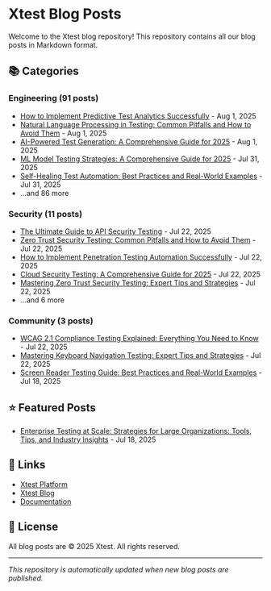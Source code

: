 # Xtest Blog Posts

Welcome to the Xtest blog repository! This repository contains all our blog posts in Markdown format.

## 📚 Categories

### Engineering (91 posts)

- [How to Implement Predictive Test Analytics Successfully](posts/2025/2025-08-01-how-to-implement-predictive-test-analytics-successfully.md) - Aug 1, 2025
- [Natural Language Processing in Testing: Common Pitfalls and How to Avoid Them](posts/2025/2025-08-01-natural-language-processing-in-testing-common-pitfalls-and-how-to-avoid-them.md) - Aug 1, 2025
- [AI-Powered Test Generation: A Comprehensive Guide for 2025](posts/2025/2025-08-01-ai-powered-test-generation-a-comprehensive-guide-for-2025.md) - Aug 1, 2025
- [ML Model Testing Strategies: A Comprehensive Guide for 2025](posts/2025/2025-07-31-ml-model-testing-strategies-a-comprehensive-guide-for-2025.md) - Jul 31, 2025
- [Self-Healing Test Automation: Best Practices and Real-World Examples](posts/2025/2025-07-31-self-healing-test-automation-best-practices-and-real-world-examples.md) - Jul 31, 2025
- ...and 86 more

### Security (11 posts)

- [The Ultimate Guide to API Security Testing](posts/2025/2025-07-22-the-ultimate-guide-to-api-security-testing.md) - Jul 22, 2025
- [Zero Trust Security Testing: Common Pitfalls and How to Avoid Them](posts/2025/2025-07-22-zero-trust-security-testing-common-pitfalls-and-how-to-avoid-them.md) - Jul 22, 2025
- [How to Implement Penetration Testing Automation Successfully](posts/2025/2025-07-22-how-to-implement-penetration-testing-automation-successfully.md) - Jul 22, 2025
- [Cloud Security Testing: A Comprehensive Guide for 2025](posts/2025/2025-07-22-cloud-security-testing-a-comprehensive-guide-for-2025.md) - Jul 22, 2025
- [Mastering Zero Trust Security Testing: Expert Tips and Strategies](posts/2025/2025-07-22-mastering-zero-trust-security-testing-expert-tips-and-strategies.md) - Jul 22, 2025
- ...and 6 more

### Community (3 posts)

- [WCAG 2.1 Compliance Testing Explained: Everything You Need to Know](posts/2025/2025-07-22-wcag-21-compliance-testing-explained-everything-you-need-to-know.md) - Jul 22, 2025
- [Mastering Keyboard Navigation Testing: Expert Tips and Strategies](posts/2025/2025-07-22-mastering-keyboard-navigation-testing-expert-tips-and-strategies.md) - Jul 22, 2025
- [Screen Reader Testing Guide: Best Practices and Real-World Examples](posts/2025/2025-07-18-screen-reader-testing-guide-best-practices-and-real-world-examples.md) - Jul 18, 2025

## ⭐ Featured Posts

- [Enterprise Testing at Scale: Strategies for Large Organizations: Tools, Tips, and Industry Insights](posts/2025/2025-07-18-enterprise-testing-at-scale-strategies-for-large-organizations-tools-tips-and-industry-insights.md) - Jul 18, 2025

## 🔗 Links

- [Xtest Platform](https://xtest.io)
- [Xtest Blog](https://xtest.io/blog)
- [Documentation](https://xtest.io/docs)

## 📝 License

All blog posts are © 2025 Xtest. All rights reserved.

---

*This repository is automatically updated when new blog posts are published.*
